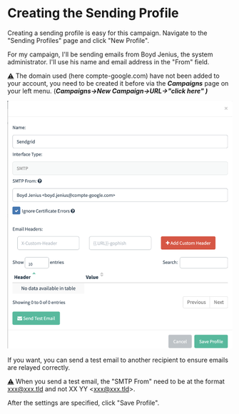 # Creating the Sending Profile

Creating a sending profile is easy for this campaign. Navigate to the "Sending Profiles" page and click "New Profile".

For my campaign, I'll be sending emails from Boyd Jenius, the system administrator. I'll use his name and email address in the "From" field.

[⚠️](https://emojiterra.com/warning/) The domain used (here compte-google.com) have not been added to your account, you need to be created it before via the  _**Campaigns**_ page on your left menu. (_**Campaigns->New Campaign->URL->"click here" )**_

![](<../.gitbook/assets/image (1).png>)

If you want, you can send a test email to another recipient  to ensure emails are relayed correctly.

[⚠️](https://emojiterra.com/warning/) When you send a test email, the "SMTP From" need to be at the format xxx@xxx.tld and not XX YY \<xxx@xxx.tld>.

After the settings are specified, click "Save Profile".

